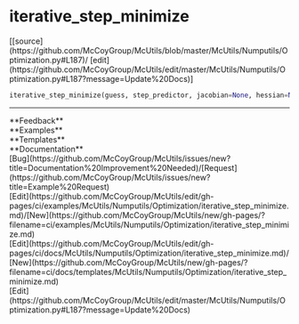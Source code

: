 # <a id="McUtils.Numputils.Optimization.iterative_step_minimize">iterative_step_minimize</a>
<div class="docs-source-link" markdown="1">
[[source](https://github.com/McCoyGroup/McUtils/blob/master/McUtils/Numputils/Optimization.py#L187)/
[edit](https://github.com/McCoyGroup/McUtils/edit/master/McUtils/Numputils/Optimization.py#L187?message=Update%20Docs)]
</div>

```python
iterative_step_minimize(guess, step_predictor, jacobian=None, hessian=None, *, method=None, unitary=False, generate_rotation=False, dtype='float64', orthogonal_directions=None, orthogonal_projection_generator=None, region_constraints=None, function=None, max_displacement=None, max_displacement_norm=None, oscillation_damping_factor=None, termination_function=None, prevent_oscillations=None, tol=1e-08, use_max_for_error=True, max_iterations=100, track_best=False, logger=None): 
```













---


<div markdown="1" class="text-secondary">
<div class="container">
  <div class="row">
   <div class="col" markdown="1">
**Feedback**   
</div>
   <div class="col" markdown="1">
**Examples**   
</div>
   <div class="col" markdown="1">
**Templates**   
</div>
   <div class="col" markdown="1">
**Documentation**   
</div>
   <div class="col" markdown="1">
   
</div>
   <div class="col" markdown="1">
   
</div>
   <div class="col" markdown="1">
   
</div>
</div>
  <div class="row">
   <div class="col" markdown="1">
[Bug](https://github.com/McCoyGroup/McUtils/issues/new?title=Documentation%20Improvement%20Needed)/[Request](https://github.com/McCoyGroup/McUtils/issues/new?title=Example%20Request)   
</div>
   <div class="col" markdown="1">
[Edit](https://github.com/McCoyGroup/McUtils/edit/gh-pages/ci/examples/McUtils/Numputils/Optimization/iterative_step_minimize.md)/[New](https://github.com/McCoyGroup/McUtils/new/gh-pages/?filename=ci/examples/McUtils/Numputils/Optimization/iterative_step_minimize.md)   
</div>
   <div class="col" markdown="1">
[Edit](https://github.com/McCoyGroup/McUtils/edit/gh-pages/ci/docs/McUtils/Numputils/Optimization/iterative_step_minimize.md)/[New](https://github.com/McCoyGroup/McUtils/new/gh-pages/?filename=ci/docs/templates/McUtils/Numputils/Optimization/iterative_step_minimize.md)   
</div>
   <div class="col" markdown="1">
[Edit](https://github.com/McCoyGroup/McUtils/edit/master/McUtils/Numputils/Optimization.py#L187?message=Update%20Docs)   
</div>
   <div class="col" markdown="1">
   
</div>
   <div class="col" markdown="1">
   
</div>
   <div class="col" markdown="1">
   
</div>
</div>
</div>
</div>